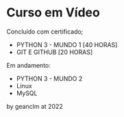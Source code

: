 <h1>Curso em Vídeo</h1>

Concluído com certificado;

- PYTHON 3 - MUNDO 1 [40 HORAS]
- GIT E GITHUB [20 HORAS]

Em andamento:

- PYTHON 3 - MUNDO 2
- Linux
- MySQL


by geanclm at 2022